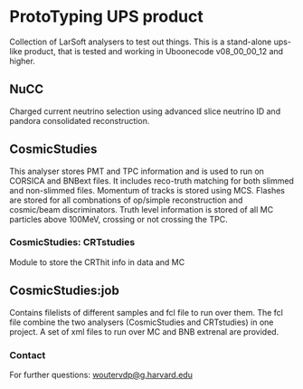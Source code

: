 # ProtoTyping UPS product
Collection of LarSoft analysers to test out things. This is a stand-alone ups-like product, that is tested and working in Uboonecode v08_00_00_12 and higher.

## NuCC
Charged current neutrino selection using advanced slice neutrino ID and pandora consolidated reconstruction.

## CosmicStudies
This analyser stores PMT and TPC information and is used to run on CORSICA and BNBext files.
It includes reco-truth matching for both slimmed and non-slimmed files.
Momentum of tracks is stored using MCS. 
Flashes are stored for all combnations of op/simple reconstruction and cosmic/beam discriminators.
Truth level information is stored of all MC particles above 100MeV, crossing or not crossing the TPC.

### CosmicStudies: CRTstudies
Module to store the CRThit info in data and MC

## CosmicStudies:job
Contains filelists of different samples and fcl file to run over them. The fcl file combine the two analysers (CosmicStudies and CRTstudies) in one project. A set of xml files to run over MC and BNB extrenal are provided.



### Contact
For further questions:
woutervdp@g.harvard.edu
